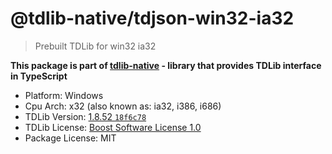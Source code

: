 # @tdlib-native/tdjson-win32-ia32

> Prebuilt TDLib for win32 ia32

**This package is part of [tdlib-native](https://github.com/AlexXanderGrib/node-tdlib) - library that provides TDLib interface in TypeScript**

- Platform: Windows
- Cpu Arch: x32 (also known as: ia32, i386, i686)
- TDLib Version: [1.8.52 `18f6c78`](https://github.com/tdlib/td/tree/18f6c78cfb736cb24db789534e7ff3d274df77b3)
- TDLib License: [Boost Software License 1.0](https://github.com/tdlib/td/blob/master/LICENSE_1_0.txt)
- Package License: MIT
